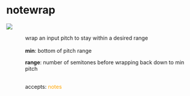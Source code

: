 
<a name=notewrap></a><br>
# <b>notewrap</b>
<img src="../images/notewrap.png"><br>
<div style="display:inline-block;margin-left:50px;">
wrap an input pitch to stay within a desired range<br/><br/>
<b>min</b>: bottom of pitch range<br>

<b>range</b>: number of semitones before wrapping back down to min pitch<br>

<br>accepts: <font color=orange>notes</font> <br></div>
